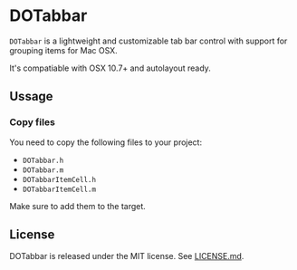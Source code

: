 # DOTabbar

`DOTabbar` is a lightweight and customizable tab bar control with support for grouping items for Mac OSX.

It's compatiable with OSX 10.7+ and autolayout ready.

## Ussage

### Copy files

You need to copy the following files to your project:

* `DOTabbar.h`
* `DOTabbar.m`
* `DOTabbarItemCell.h`
* `DOTabbarItemCell.m`

Make sure to add them to the target.

## License

DOTabbar is released under the MIT license. See [LICENSE.md](https://github.com/stel/DOTabbar/blob/master/LICENSE.md).